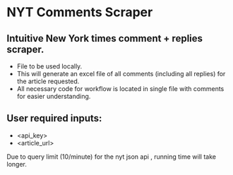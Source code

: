 # NYT Comments Scraper

## Intuitive New York times comment + replies scraper. 
- File to be used locally.
- This will generate an excel file of all comments (including all replies) for the article requested.
- All necessary code for workflow is located in single file with comments for easier understanding.

## User required inputs:
- <api_key>
- <article_url>

Due to query limit (10/minute) for the nyt json api , running time will take longer.
